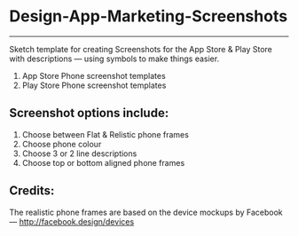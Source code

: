 # Design-App-Marketing-Screenshots
---
Sketch template for creating Screenshots for the App Store & Play Store with descriptions — using symbols to make things easier.

1. App Store Phone screenshot templates
2. Play Store Phone screenshot templates

## Screenshot options include:
1. Choose between Flat & Relistic phone frames
2. Choose phone colour
3. Choose 3 or 2 line descriptions
4. Choose top or bottom aligned phone frames

## Credits:
The realistic phone frames are based on the device mockups by Facebook — http://facebook.design/devices